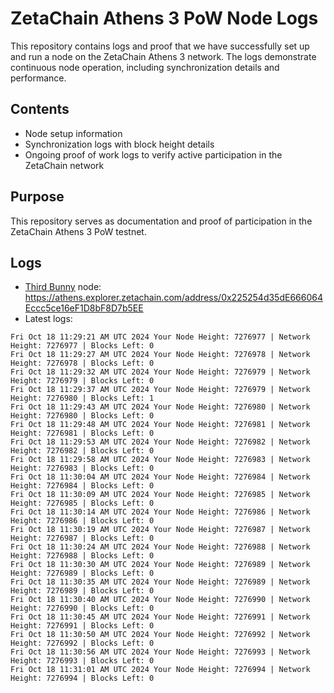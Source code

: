 # ZetaChain Athens 3 PoW Node Logs
This repository contains logs and proof that we have successfully set up and run a node on the ZetaChain Athens 3 network. The logs demonstrate continuous node operation, including synchronization details and performance.

## Contents
- Node setup information
- Synchronization logs with block height details
- Ongoing proof of work logs to verify active participation in the ZetaChain network

## Purpose
This repository serves as documentation and proof of participation in the ZetaChain Athens 3 PoW testnet.

## Logs

- [Third Bunny](https://thirdbunny.xyz/) node: https://athens.explorer.zetachain.com/address/0x225254d35dE666064Eccc5ce16eF1D8bF8D7b5EE
- Latest logs:
```
Fri Oct 18 11:29:21 AM UTC 2024 Your Node Height: 7276977 | Network Height: 7276977 | Blocks Left: 0
Fri Oct 18 11:29:27 AM UTC 2024 Your Node Height: 7276978 | Network Height: 7276978 | Blocks Left: 0
Fri Oct 18 11:29:32 AM UTC 2024 Your Node Height: 7276979 | Network Height: 7276979 | Blocks Left: 0
Fri Oct 18 11:29:37 AM UTC 2024 Your Node Height: 7276979 | Network Height: 7276980 | Blocks Left: 1
Fri Oct 18 11:29:43 AM UTC 2024 Your Node Height: 7276980 | Network Height: 7276980 | Blocks Left: 0
Fri Oct 18 11:29:48 AM UTC 2024 Your Node Height: 7276981 | Network Height: 7276981 | Blocks Left: 0
Fri Oct 18 11:29:53 AM UTC 2024 Your Node Height: 7276982 | Network Height: 7276982 | Blocks Left: 0
Fri Oct 18 11:29:58 AM UTC 2024 Your Node Height: 7276983 | Network Height: 7276983 | Blocks Left: 0
Fri Oct 18 11:30:04 AM UTC 2024 Your Node Height: 7276984 | Network Height: 7276984 | Blocks Left: 0
Fri Oct 18 11:30:09 AM UTC 2024 Your Node Height: 7276985 | Network Height: 7276985 | Blocks Left: 0
Fri Oct 18 11:30:14 AM UTC 2024 Your Node Height: 7276986 | Network Height: 7276986 | Blocks Left: 0
Fri Oct 18 11:30:19 AM UTC 2024 Your Node Height: 7276987 | Network Height: 7276987 | Blocks Left: 0
Fri Oct 18 11:30:24 AM UTC 2024 Your Node Height: 7276988 | Network Height: 7276988 | Blocks Left: 0
Fri Oct 18 11:30:30 AM UTC 2024 Your Node Height: 7276989 | Network Height: 7276989 | Blocks Left: 0
Fri Oct 18 11:30:35 AM UTC 2024 Your Node Height: 7276989 | Network Height: 7276989 | Blocks Left: 0
Fri Oct 18 11:30:40 AM UTC 2024 Your Node Height: 7276990 | Network Height: 7276990 | Blocks Left: 0
Fri Oct 18 11:30:45 AM UTC 2024 Your Node Height: 7276991 | Network Height: 7276991 | Blocks Left: 0
Fri Oct 18 11:30:50 AM UTC 2024 Your Node Height: 7276992 | Network Height: 7276992 | Blocks Left: 0
Fri Oct 18 11:30:56 AM UTC 2024 Your Node Height: 7276993 | Network Height: 7276993 | Blocks Left: 0
Fri Oct 18 11:31:01 AM UTC 2024 Your Node Height: 7276994 | Network Height: 7276994 | Blocks Left: 0
```
